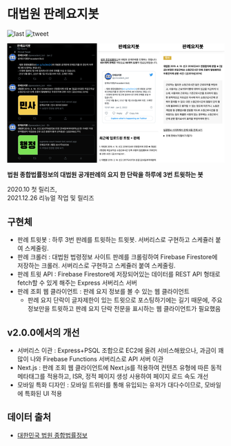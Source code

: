 # 대법원 판례요지봇

![last](https://img.shields.io/github/last-commit/MaxKim-J/supreme-court-tweet-bot) ![tweet](https://img.shields.io/twitter/follow/precedent_bot?label=%40precedent_bot&style=social)

![판례요지봇](./example.png)

**법원 종합법률정보의 대법원 공개판례의 요지 한 단락을 하루에 3번 트윗하는 봇**

2020.10 첫 릴리즈,  
2021.12.26 리뉴얼 작업 및 릴리즈

## 구현체

- 판례 트윗봇 : 하루 3번 판례를 트윗하는 트윗봇. 서버리스로 구현하고 스케쥴러 붙여 스케줄링.
- 판례 크롤러 : 대법원 법령정보 사이트 판례를 크롤링하여 Firebase Firestore에 저장하는 크롤러. 서버리스로 구현하고 스케쥴러 붙여 스케줄링.
- 판례 트윗 API : Firebase Firestore에 저장되어있는 데이터를 REST API 형태로 fetch할 수 있게 해주는 Express 서버리스 서버 
- 판례 조회 웹 클라이언트 : 판례 요지 정보를 볼 수 있는 웹 클라이언트
  - 판례 요지 단락이 글자제한이 있는 트윗으로 포스팅하기에는 길기 때문에, 주요 정보만을 트윗하고 판례 요지 단락 전문을 표시하는 웹 클라이언트가 필요했음

## v2.0.0에서의 개선

- 서버리스 이관 :  Express+PSQL 조합으로 EC2에 올려 서비스해왔으나, 과금이 꽤 많이 나와 Firebase Functions 서버리스로 API 서버 이관
- Next.js : 판례 조회 웹 클라이언트에 Next.js를 적용하여 컨텐츠 유형에 따른 동적 메타태그를 적용하고, ISR, 정적 페이지 생성 사용하여 페이지 로드 속도 개선
- 모바일 특화 디자인 : 모바일 트위터를 통해 유입되는 유저가 대다수이므로, 모바일에 특화된 UI 적용

## 데이터 출처

- [대한민국 법원 종합법률정보](https://glaw.scourt.go.kr/wsjo/intesrch/sjo022.do)
